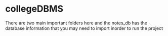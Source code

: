 # collegeDBMS
There are two main important folders here and the notes_db has the database information that you may need to import inorder to run the project
